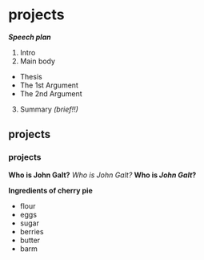 # projects

**_Speech plan_**
1. Intro
2. Main body
+  Thesis
+  The 1st Argument
+  The 2nd Argument
3. Summary *(brief!!)*
## projects
### projects

**Who is John Galt?**
*Who is John Galt?*
**Who is _John Galt_?**

**Ingredients of cherry pie**
+ flour
+ eggs
+ sugar
+ berries
+ butter
+ barm

